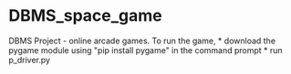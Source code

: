 # DBMS_space_game
DBMS Project - online arcade games.
To run the game, 
    * download the pygame module using "pip install pygame" in the command prompt
    * run p_driver.py

